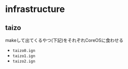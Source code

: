 # infrastructure

## taizo

makeして出てくるやつ(下記)をそれぞれCoreOSに食わせる

- `taizo0.ign`
- `taizo1.ign`
- `taizo2.ign`
